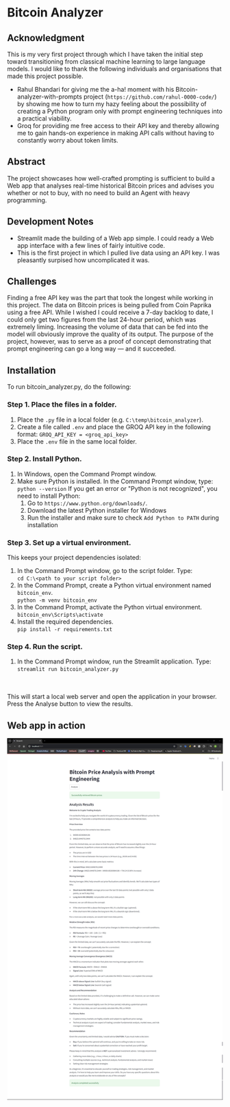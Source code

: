 # Bitcoin Analyzer

## Acknowledgment
This is my very first project through which I have taken the initial step toward transitioning from classical machine learning to large language models. I would like to thank the following individuals and organisations that made this project possible. 
* Rahul Bhandari for giving me the a-ha! moment with his Bitcoin-analyzer-with-prompts project (`https://github.com/rahul-0000-code/`) by showing me how to turn my hazy feeling about the possibility of creating a Python program only with prompt engineering techniques into a practical viability. 
* Groq for providing me free access to their API key and thereby allowing me to gain hands-on experience in making API calls without having to constantly worry about token limits.

## Abstract
The project showcases how well-crafted prompting is sufficient to build a Web app that analyses real-time historical Bitcoin prices and advises you whether or not to buy, with no need to build an Agent with heavy programming.

## Development Notes
* Streamlit made the building of a Web app simple. I could ready a Web app interface with a few lines of fairly intuitive code. 
* This is the first project in which I pulled live data using an API key. I was pleasantly surpised how uncomplicated it was. 

## Challenges
Finding a free API key was the part that took the longest while working in this project. The data on Bitcoin prices is being pulled from Coin Paprika using a free API. While I wished I could receive a 7-day backlog to date, I could only get two figures from the last 24-hour period, which was extremely liming. Increasing the volume of data that can be fed into the model will obviously improve the quality of its output. The purpose of the project, however, was to serve as a proof of concept demonstrating that prompt engineering can go a long way — and it succeeded.

## Installation
To run bitcoin_analyzer.py, do the following:

### Step 1. Place the files in a folder. 
1. Place the `.py` file in a local folder (e.g. `C:\temp\bitcoin_analyzer`).
2. Create a file called `.env` and place the GROQ API key in the following format:
	`GROQ_API_KEY = <groq_api_key>`
3. Place the `.env` file in the same local folder. 

### Step 2. Install Python. 
1. In Windows, open the Command Prompt window.
2. Make sure Python is installed. In the Command Prompt window, type:
	`python --version`
If you get an error or "Python is not recognized", you need to install Python:
	1. Go to `https://www.python.org/downloads/`.
	2. Download the latest Python installer for Windows
	3. Run the installer and make sure to check `Add Python to PATH` during installation

### Step 3. Set up a virtual environment. 
This keeps your project dependencies isolated:
1. In the Command Prompt window, go to the script folder. Type:<br>
	`cd C:\<path to your script folder>`
2. In the Command Prompt, create a Python virtual environment named `bitcoin_env`.<br>
	`python -m venv bitcoin_env`
3. In the Command Prompt, activate the Python virtual environment.<br>
	`bitcoin_env\Scripts\activate`
4. Install the required dependencies.<br>
  `pip install -r requirements.txt`

### Step 4. Run the script. 
1. In the Command Prompt window, run the Streamlit application. Type:<br>
	`streamlit run bitcoin_analyzer.py`
<br>
<br>
This will start a local web server and open the application in your browser. Press the Analyse button to view the results. 

## Web app in action
![Alt text for screen reader](https://github.com/renabracha/Bitcoin-analyzer-prompt-demo/blob/main/bitcoin_analyzer_UI.jpg?raw=true)